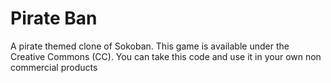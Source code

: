 # Pirate Ban

A pirate themed clone of Sokoban. This game is available under the
 Creative Commons (CC). You can take this code and use it in your own
non commercial products
